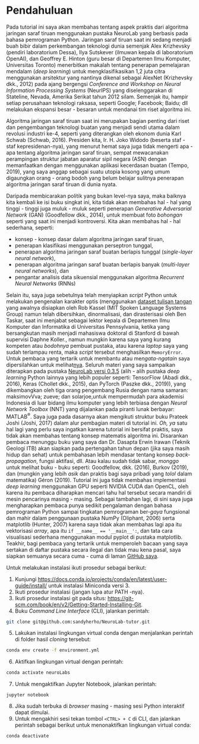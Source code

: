 # Pendahuluan

<p align=”justify”>Pada tutorial ini saya akan membahas tentang aspek praktis dari algoritma jaringan saraf tiruan menggunakan pustaka NeuroLab yang berbasis pada bahasa pemrograman Python. Jaringan saraf tiruan saat ini sedang menjadi buah bibir dalam perkembangan teknologi dunia semenjak Alex Krizhevsky (pendiri laboratorium Dessa), Ilya Sutskever (ilmuwan kepala di laboratorium OpenAI), dan Geoffrey E. Hinton (guru besar di Departemen Ilmu Komputer, Universitas Toronto) menerbitkan makalah tentang penerapan pemelajaran mendalam (<i>deep learning</i>) untuk mengklasifikasikan 1,2 juta citra menggunakan arsitektur yang nantinya dikenal sebagai AlexNet (Krizhevsky dkk., 2012) pada ajang bergengsi <i>Conference and Workshop on Neural Information Processing Systems</i> (NeurIPS) yang diselenggarakan di Stateline, Nevada, Amerika Serikat tahun 2012 silam. Semenjak itu, hampir setiap perusahaan teknologi raksasa, seperti Google; Facebook; Baidu; dll melakukan ekspansi besar - besaran untuk mendanai tim riset algoritma ini.</p>

<p align=”justify”>Algoritma jaringan saraf tiruan saat ini merupakan bagian penting dari riset dan pengembangan teknologi buatan yang menjadi sendi utama dalam revolusi industri ke-4, seperti yang diterangkan oleh ekonom dunia Karl Schwab (Schwab, 2016). Presiden kita, Ir. H. Joko Widodo (beserta staf - staf kepresidenan-nya), yang menurut hemat saya juga tidak mengerti apa - apa tentang algoritma jaringan saraf tiruan, sempat mewacanakan perampingan struktur jabatan aparatur sipil negara (ASN) dengan memanfaatkan dengan menggunakan aplikasi kecerdasan buatan (Tempo, 2019), yang saya anggap sebagai suatu utopia kosong yang umum digaungkan orang - orang bodoh yang belum belajar sulitnya penerapan algoritma jaringan saraf tiruan di dunia nyata.</p>

<p align=”justify”>Daripada membicarakan politik yang bukan level-nya saya, maka baiknya kita kembali ke isi buku singkat ini, kita tidak akan membahas hal - hal yang tinggi - tinggi juga muluk - muluk seperti penerapan <i>Generative Adversarial Network</i> (GAN) (Goodfellow dkk., 2014), untuk membuat foto <i>bohongan</i> seperti yang saat ini menjadi kontroversi. Kita akan membahas hal - hal sederhana, seperti:</p>
<ul>
    <li>konsep - konsep dasar dalam algoritma jaringan saraf tiruan,</li>
    <li>penerapan klasifikasi menggunakan perseptron tunggal,</li>
    <li>penerapan algoritma jaringan saraf buatan berlapis tunggal (<i>single-layer neural network</i>),</li>
    <li>penerapan algoritma jaringan saraf buatan berlapis banyak (<i>multi-layer neural networks</i>), dan</li>
    <li>pengantar analisis data sikuensial menggunakan algoritma <i>Recurrent Neural Networks</i> (RNNs)
</ul>

<p align=”justify”>Selain itu, saya juga sebetulnya telah menyiapkan <i>script</i> Python untuk melakukan pengenalan karakter optis (menggunakan <a href="http://ai.stanford.edu/~btaskar/ocr/">dataset tulisan tangan</a> yang awalnya disiapkan oleh Rob Kassel (MIT Spoken Language Systems Group) namun telah dibersihkan, dinormalisasi, dan dirasterisasi oleh Ben Taskar, saat ini menjabat sebagai lektor kepala di Departemen Ilmu Komputer dan Informatika di Universitas Pennsylvania, ketika yang bersangkutan masih menjadi mahasiswa doktoral di Stanford di bawah supervisi Daphne Koller., namun mungkin karena saya yang kurang kompeten atau <i>bodohnya</i> pembuat pustaka, atau karena <i>laptop</i> saya yang sudah terlampau renta, maka <i>script</i> tersebut menghasilkan <code>MemoryError</code>. Untuk pembaca yang tertarik untuk membantu atau me<i>ngata-ngatain</i> saya dipersilahkan untuk melihat<a href="https://github.com/sandyherho/NeuroLab-tutor/tree/master/ocr_sandy">nya</a>. Seluruh materi yang saya sampaikan diterapkan pada pustaka <a href="https://github.com/zueve/neurolab">NeuroLab versi 0.3.5</a> (alih - alih pustaka <i>deep learning</i> Python lainnya yang lebih populer seperti: TensorFlow (Abadi dkk., 2016), Keras (Chollet dkk., 2015), dan PyTorch (Paszke dkk., 2019)), yang dikembangkan oleh tiga orang pengembang Rusia dengan nama samaran: maksimovVva; zueve; dan solarjoe,untuk mempermudah para akademisi Indonesia di luar bidang ilmu komputer yang lebih terbiasa dengan <i>Neural Network Toolbox</i> (NNT) yang dijalankan pada piranti lunak berbayar: MATLAB<sup>®</sup>. Saya juga pada dasarnya akan mengikuti struktur buku Prateek Joshi (Joshi, 2017) dalam alur pembagian materi di tutorial ini. <i>Oh, ya</i> satu hal lagi yang perlu saya ingatkan karena tutorial ini bersifat praktis, saya tidak akan membahas tentang konsep matematis algoritma ini. Disarankan pembaca menunggu buku yang saya dan Dr. Dasapta Erwin Irawan (Teknik Geologi ITB) akan siapkan pada pertengahan tahun depan (jika saya masih hidup dan sehat) untuk pembahasan lebih mendasar tentang konsep <i>back-propagation</i>, fungsi aktifasi, dll. Atau kalau sudah tidak sabar, <i>monggo</i> untuk melihat buku - buku seperti: Goodfellow, dkk. (2016), Burkov (2019), dan (mungkin yang lebih <i>asik</i> dan praktis bagi saya pribadi yang <i>tolol</i> dalam matematika) Géron (2019). Tutorial ini juga tidak membahas implementasi <i>deep learning</i> menggunakan GPU seperti NVIDIA CUDA dan OpenCL, oleh karena itu pembaca diharapkan mencari tahu hal tersebut secara mandiri di mesin pencarinya masing - masing. Sebagai tambahan lagi, di sini saya juga mengharapkan pembaca punya sedikit pengalaman dengan bahasa pemrograman Python sampai tingkatan pemrograman ber-<i>gaya</i> fungsional dan mahir dalam penggunaan pustaka NumPy (Oliphant, 2006) serta matplotlib (Hunter, 2007) karena saya tidak akan membahas lagi apa itu vektorisasi <i>array</i>, apa itu <code>if __name__ == '__main__':</code>, dan tata cara visualisasi sederhana menggunakan modul pyplot di pustaka matplotlib. Teakhir, bagi pembaca yang tertarik untuk memperoleh bacaan yang saya sertakan di daftar pustaka secara ilegal dan tidak mau kena pasal, saya siapkan semuanya secara cuma - cuma di laman <a href="https://github.com/sandyherho/NeuroLab-tutor/tree/master/pustaka_gratis">GitHub saya</a>.</p>

<p style="text-align:justify">Untuk melakukan instalasi ikuti prosedur sebagai berikut:</p>

1. Kunjungi <url>https://docs.conda.io/projects/conda/en/latest/user-guide/install/</url> untuk instalasi Miniconda versi 3.
2. Ikuti prosedur instalasi (jangan lupa atur PATH -nya).
3. Ikuti prosedur instalasi git pada situs:
<url>https://git-scm.com/book/en/v2/Getting-Started-Installing-Git</url>.
4. Buku *Command Line Interface* (CLI), jalankan perintah:
```bash
git clone git@github.com:sandyherho/NeuroLab-tutor.git
```
5. Lakukan instalasi lingkungan virtual conda dengan menjalankan perintah di folder hasil *cloning* tersebut:
```bash
conda env create -f environment.yml
```
6. Aktifkan lingkungan virtual dengan perintah:
```bash
conda activate neuroLabs
```
7. Untuk mengaktifkan Jupyter Notebook, jalankan perintah:
```(bash)
jupyter notebook
```
8. Jika sudah terbuka di *browser* masing - masing sesi Python interaktif dapat dimulai.
9. Untuk mengakhiri sesi tekan tombol `<CTRL> + C` di CLI, dan jalankan perintah sebagai berikut untuk menonaktifkan lingkungan virtual conda:
```(bash)
conda deactivate
```

